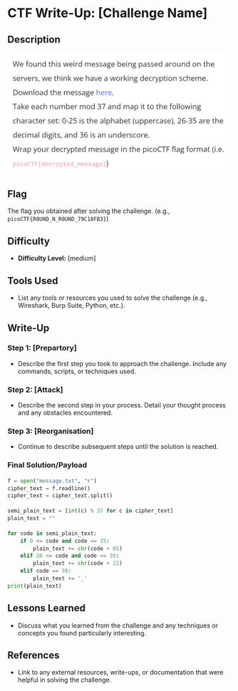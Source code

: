 # CTF Write-Up: [Challenge Name]

## Description
![alt text](image.png)
## Flag
The flag you obtained after solving the challenge. (e.g., `picoCTF{R0UND_N_R0UND_79C18FB3}`)

## Difficulty
- **Difficulty Level:** [medium]

## Tools Used
- List any tools or resources you used to solve the challenge (e.g., Wireshark, Burp Suite, Python, etc.).

## Write-Up

### Step 1: [Prepartory]
- Describe the first step you took to approach the challenge. Include any commands, scripts, or techniques used.

### Step 2: [Attack]
- Describe the second step in your process. Detail your thought process and any obstacles encountered.

### Step 3: [Reorganisation]
- Continue to describe subsequent steps until the solution is reached. 

### Final Solution/Payload
```python
f = open("message.txt", "r")
cipher_text = f.readline()
cipher_text = cipher_text.split()

semi_plain_text = [int(c) % 37 for c in cipher_text]
plain_text = ""

for code in semi_plain_text:
    if 0 <= code and code <= 25:
        plain_text += chr(code + 65)
    elif 26 <= code and code <= 35:
        plain_text += chr(code + 22)
    elif code == 36:
        plain_text += '_'
print(plain_text)
```
## Lessons Learned
- Discuss what you learned from the challenge and any techniques or concepts you found particularly interesting.

## References
- Link to any external resources, write-ups, or documentation that were helpful in solving the challenge.

